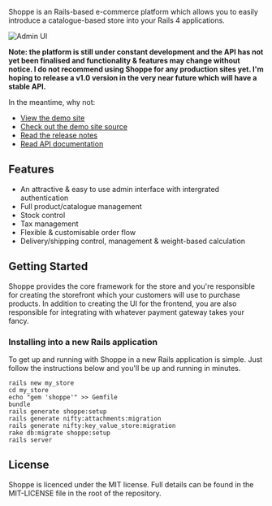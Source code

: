 Shoppe is an Rails-based e-commerce platform which allows you to easily introduce a
catalogue-based store into your Rails 4 applications. 

![Admin UI](http://s.adamcooke.io/hMr8A.png)

**Note: the platform is still under constant development and the API has not yet been
finalised and functionality & features may change without notice. I do not recommend
using Shoppe for any production sites yet. I'm hoping to release a v1.0 version in the 
very near future which will have a stable API.**

In the meantime, why not:

* [View the demo site](http://demo.tryshoppe.com)
* [Check out the demo site source](http://github.com/tryshoppe/example-store)
* [Read the release notes](https://github.com/tryshoppe/core/blob/master/CHANGELOG.md)
* [Read API documentation](http://api.tryshoppe.com)

## Features

* An attractive & easy to use admin interface with intergrated authentication
* Full product/catalogue management
* Stock control
* Tax management
* Flexible & customisable order flow
* Delivery/shipping control, management & weight-based calculation

## Getting Started

Shoppe provides the core framework for the store and you're responsible for creating
the storefront which your customers will use to purchase products. In addition to
creating the UI for the frontend, you are also responsible for integrating with whatever
payment gateway takes your fancy.

### Installing into a new Rails application

To get up and running with Shoppe in a new Rails application is simple. Just follow the
instructions below and you'll be up and running in minutes.

    rails new my_store
    cd my_store
    echo "gem 'shoppe'" >> Gemfile
    bundle
    rails generate shoppe:setup
    rails generate nifty:attachments:migration
    rails generate nifty:key_value_store:migration
    rake db:migrate shoppe:setup
    rails server

## License

Shoppe is licenced under the MIT license. Full details can be found in the MIT-LICENSE
file in the root of the repository.
